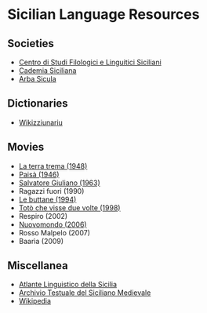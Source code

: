 # Sicilian Language Resources

## Societies

- [Centro di Studi Filologici e Linguitici Siciliani](https://www.csfls.it/res/)
- [Cademia Siciliana](https://cademiasiciliana.org/)
- [Arba Sicula](https://arbasicula.org)

## Dictionaries

- [Wikizziunariu](https://scn.wiktionary.org/wiki/Pàggina_principali)

## Movies

- [La terra trema (1948)](https://archive.org/details/la-terra-trema-luchino-visconti-1948-b-n-720p)
- [Paisà (1946)](https://archive.org/details/05-paisa-roberto-rossellini-1946-b-n-720p)
- [Salvatore Giuliano (1963)](https://archive.org/details/sin-titulo_202208)
- Ragazzi fuori (1990)
- [Le buttane (1994)](https://www.youtube.com/watch?v=GXnEiRY-Yx8)
- [Totò che visse due volte (1998)](https://www.youtube.com/watch?v=3-ceGTZ35OU)
- Respiro (2002)
- [Nuovomondo (2006)](https://archive.org/details/NMsubtitulos-espanol)
- Rosso Malpelo (2007)
- Baarìa (2009)

## Miscellanea

- [Atlante Linguistico della Sicilia](http://atlantelinguisticosicilia.it/cms/)
- [Archivio Testuale del Siciliano Medievale](http://artesia.unict.it)
- [Wikipedia](https://scn.wikipedia.org/wiki/Pàggina_principali)
